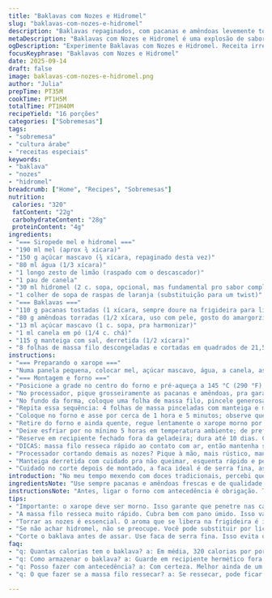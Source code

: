 ```yaml
---
title: "Baklavas com Nozes e Hidromel"
slug: "baklavas-com-nozes-e-hidromel"
description: "Baklavas repaginados, com pacanas e amêndoas levemente tostadas, envoltos em crocância da massa folhada e banhados num xarope de mel com toque de hidromel. O equilíbrio entre o doce caramelizado do mel e o aroma da canela cria textura e sabor complexos. Receita adaptada para intensificar o toque das nozes, usando açúcar mascavo em vez de branco, e adicionando raspas de laranja para um frescor inesperado. Assar em forno baixo realça o dourado sem queimar a massa fina, e o xarope morno garante penetração uniforme, deixando o doce úmido, não encharcado. Sobram ensinamentos sobre manejo da massa phyllo, conservação e escolha do hidromel para potencializar o efeito final."
metaDescription: "Baklavas com Nozes e Hidromel é uma explosão de sabores. Receita adaptada com toques brasileiros. Delicie-se com o crocante."
ogDescription: "Experimente Baklavas com Nozes e Hidromel. Receita irresistível com um toque especial usando ingredientes brasileiros."
focusKeyphrase: "Baklavas com Nozes e Hidromel"
date: 2025-09-14
draft: false
image: baklavas-com-nozes-e-hidromel.png
author: "Julia"
prepTime: PT35M
cookTime: PT1H5M
totalTime: PT1H40M
recipeYield: "16 porções"
categories: ["Sobremesas"]
tags:
- "sobremesa"
- "cultura árabe"
- "receitas especiais"
keywords:
- "baklava"
- "nozes"
- "hidromel"
breadcrumb: ["Home", "Recipes", "Sobremesas"]
nutrition: 
 calories: "320"
 fatContent: "22g"
 carbohydrateContent: "28g"
 proteinContent: "4g"
ingredients:
- "=== Siropede mel e hidromel ==="
- "190 ml mel (aprox ¾ xícara)"
- "150 g açúcar mascavo (¾ xícara, repaginado desta vez)"
- "80 ml água (1/3 xícara)"
- "1 longo zesto de limão (raspado com o descascador)"
- "1 pau de canela"
- "30 ml hidromel (2 c. sopa, opcional, mas fundamental pro sabor complexo)"
- "1 colher de sopa de raspas de laranja (substituição para um twist)"
- "=== Baklavas ==="
- "110 g pacanas tostadas (1 xícara, sempre doure na frigideira para liberar aroma, não deixe queimar)"
- "80 g amêndoas torradas (1/2 xícara, uso com pele, gosto do amargorzinho)"
- "13 ml açúcar mascavo (1 c. sopa, pra harmonizar)"
- "1 ml canela em pó (1/4 c. chá)"
- "115 g manteiga com sal, derretida (1/2 xícara)"
- "8 folhas de massa filo descongeladas e cortadas em quadrados de 21,5 cm"
instructions:
- "=== Preparando o xarope ==="
- "Numa panela pequena, colocar mel, açúcar mascavo, água, a canela, as raspas de limão e laranja; aquecer lentamente até começar a borbulhar, mexendo sempre até o açúcar se dissolver completamente (não deixa grumos). O aroma vai invadir a cozinha naquele instante — sinta o cheiro doce e intenso. Retire do fogo, deixe amornar e filtre para retirar os sólidos para não entupir a superfície do baklava. Reserve."
- "=== Montagem e forno ==="
- "Posicione a grade no centro do forno e pré-aqueça a 145 °C (290 °F), assar devagar evita que a massa resseque. Unte uma forma quadrada de 20 cm com manteiga derretida."
- "No processador, pique grosseiramente as pacanas e amêndoas, pra garantir textura crocante. Misture em uma tigela com o açúcar mascavo e canela para distribuir aroma e doçura entre as nozes."
- "No fundo da forma, coloque uma folha de massa filo, pincele generosamente com manteiga derretida, repita com mais 3 folhas. Espalhe 1/3 da mistura de nozes sobre essa camada bem untada, espalhe uniformemente sem apertar ou compactar demais para que o ar circule e a massa fique crocante."
- "Repita essa sequência: 4 folhas de massa pinceladas com manteiga e mais 1/3 do recheio de nozes. Termine com outras 4 folhas passando manteiga entre elas. Não economize no pincel, a manteiga é essencial para o dourado e a textura final. Corte cuidadosamente em 16 quadrados ainda crus, use uma faca afiada, marca bem as linhas pra facilitar ao servir depois."
- "Coloque no forno e asse por cerca de 1 hora e 5 minutos; observe que a superfície deve estar dourada, crocante e uniforme. Se notar pontas queimando, cubra com papel alumínio e termine de assar, isso evita amargor."
- "Retire do forno e ainda quente, regue lentamente o xarope morno por cima do baklava, ele vai absorver devagar — importante espalhar bem para que leve sabor a cada camada, sem encharcar ou ficar pesado."
- "Deixe esfriar por no mínimo 5 horas em temperatura ambiente; de preferência deixe de um dia para o outro, o sabor se mescla e a textura fica na medida entre crocante e melado."
- "Reserve em recipiente fechado fora da geladeira; dura até 10 dias. Caso queira armazenar por mais tempo, coloque na geladeira e volte a temperatura ambiente antes de servir para suavizar o mel e amolecer o interior."
- "DICAS: massa filo resseca rápido ao contato com ar, então mantenha sempre coberta com pano úmido durante a montagem. Se não achar hidromel, vale usar um vinho branco suave ou até um licor cítrico para dar um toque alcoólico e floral."
- "Processador cortando demais as nozes? Pique à mão, mais rústico, mantém textura."
- "Manteiga derretida com cuidado pra não queimar, esquenta rápido e perde sabor."
- "Cuidado no corte depois de montado, a faca ideal é de serra fina, assim não desmonta as camadas."
introduction: "No meu tempo mexendo com doces tradicionais, percebi que o baklava pede atenção especial na massa folhada e no xarope. Nada de pressa aqui; o segredo tá na paciência. As pacanas e as amêndoas tostadas não só trazem crocância, voltam com um aroma sedutor que dança no ar com o mel e canela. No lugar do açúcar branco, prefiro mascavo para a profundidade e aquele toque de caramelo que não se encontra em açúcar comum. A junção com hidromel — essa bebida fermentada de mel — confere uma nota alcoólica sutil, delicada, mas presente; um detalhe que levei tempo para acertar. A massa filo, fininha, requer que mantenha ela sempre coberta, do contrário resseca num instante e vira uma nuvem quebradiça. A textura perfeita é aquela que estala ao morder, mas umedecida pelo xarope para não ser seca nem encharcada. Batizei esse jeitão de fazer com um pouco de improviso, correndo bem na cozinha, mas sem perder aquele olhar cuidadoso porque o baklava merece respeito. Cada cobertura de manteiga da massa é um passo para o sucesso. Não tem erro na hora de montar; siga os passos para que o doce fique firme, mas com aquela mordida macia e doce que vicia. As cuias na cozinha sempre superaram minhas expectativas com essa receita revisada, e me orgulho de ter trocado ingredientes e redefinido tempos pra chegar nessa versão mais brasileira, com toque cítrico e profundidade do açúcar mascavo. Já pensou servir isso numa tarde com café forte e aquela conversa que não tem pressa? É aí que faz sentido."
ingredientsNote: "Use sempre pacanas e amêndoas frescas e de qualidade, torrá-las na frigideira sem óleo até começarem a soltar aroma vai evitar qualquer sabor rançoso e deixa o sabor mais vibrante. Substituir açúcar branco por mascavo muda a textura e intensifica o caramelo, cuidado pra misturar bem e dissolver totalmente na calda para evitar grãos. No lugar do hidromel, um licor de laranja ou vinho branco leve podem substituir, especialmente se não encontrar o ingrediente com facilidade. Manteiga com sal é fundamental para trazer o contraste e aprofundar o sabor. Massa filo requer que você descongele normalmente e mantenha sob pano úmido para não endurecer durante o uso. Ajuste o tamanho dos quadrados conforme a forma e preferências, lembrando que quadrados menores ficam ainda mais crocantes. Raspas de laranja funcionam como um elemento surpresa, mas pode ser omitido ou trocado por limão siciliano para outro perfil. Reserve o xarope depois de cozido para esfriar e apurar sabor — evite colocar quente na massa pra não amolecer demais ou desmanchar os quadrados."
instructionsNote: "Antes, ligar o forno com antecedência é obrigação. Trabalhar com massa filo requer jeito e rapidez: mantenha-a coberta para não ressecar, cada camada da massa precisa ser pincelada com manteiga para garantir crocância e aquela corzinha dourada. Uso faca de serra fina para cortar ainda antes de assar, isso impede que as camadas se desloquem. Observar o forno é mais importante que seguir o tempo exato: o dourado uniforme mostra quando trocar o papel alumínio se necessário. No momento de jogar o xarope, ele deve estar morno para melhor absorção e para que a massa não amoleça demais, ter pressa nessa hora pode arruinar o resultado. É normal demorar até o doce absorver todo o xarope — a espera vale o efeito. Ao final, guardar em pote hermético fora da geladeira melhora a textura, mas se a região for muito quente, refrigerar evita mofo; só lembre de servir em temperatura ambiente para equilibrar sabores. Pequenas práticas de manipulação do xarope, tempo e temperatura farão toda a diferença. Errar é comum, mas nunca desista do segundo forno."
tips:
- "Importante: o xarope deve ser morno. Isso garante que penetre nas camadas do baklava. Se colocar quente, amolece demais. Aprendi isso na prática."
- "A massa filo resseca muito rápido. Cubra bem com pano úmido. Isso vai salvar suas camadas de ficarem quebradiças. Fiz a besteira de deixar exposta, muito ruim."
- "Torrar as nozes é essencial. O aroma que se libera na frigideira é incrível. Use fogo baixo, senão queima fácil. A textura crocante é o que buscamos."
- "Se não achar hidromel, não se preocupe. Você pode substituir por licor de laranja ou até vinho branco suave. Isso traz um toque especial ao doce."
- "Corte o baklava antes de assar. Use faca de serra fina. Isso evita que as camadas deslizem. A apresentação conta muito, não deixe isso de lado."
faq:
- "q: Quantas calorias tem o baklava? a: Em média, 320 calorias por porção. Cada quadrado traz textura crocante e um doce marcante. Muita energia."
- "q: Como armazenar o baklava? a: Guarde em recipiente hermético fora da geladeira. Se muito quente, refrigere. Mas antes de servir, traga à temperatura ambiente."
- "q: Posso fazer com antecedência? a: Com certeza. Melhor ainda de um dia pro outro. Os sabores se mesclam e a textura melhora bastante. Espera vale a pena."
- "q: O que fazer se a massa filo ressecar? a: Se ressecar, pode ficar difícil de trabalhar. Faça uma nova camada com pano úmido. Assim, fica maleável novamente. Cuidado na manipulação."

---
```

